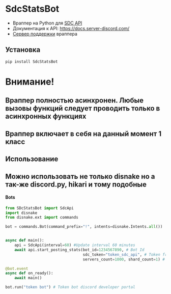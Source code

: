 # SdcStatsBot
* Враппер на Python для [SDC API](https://docs.server-discord.com)
* Документация к API: https://docs.server-discord.com/
* [Сервер поддержки](https://discord.gg/H7FQFGEPz5) враппера 

## Установка

```
pip install SdcStatsBot
```

# Внимание!
## Враппер полностью асинхронен. Любые вызовы функций следует проводить только в асинхронных функциях

## Враппер включает в себя на данный момент 1 класс

## Использование

## Можно использовать не только disnake но а так-же discord.py, hikari и тому подобные

#### Bots

```py
from SDcStatsBot import SdcApi
import disnake
from disnake.ext import commands

bot = commands.Bot(command_prefix="!", intents=disnake.Intents.all())


async def main():
    api = SdcApi(interval=60) #Update interval 60 minutes
    await api.start_posting_stats(bot_id=1234567890, # Bot Id
                                  sdc_token="token_sdc_api", # Token from the Sdc website
                                  servers_count=1000, shard_count=1) # It is not necessary to set the number of shards

@bot.event
async def on_ready():
    await main()

bot.run("token bot") # Token bot discord developer portal
```
